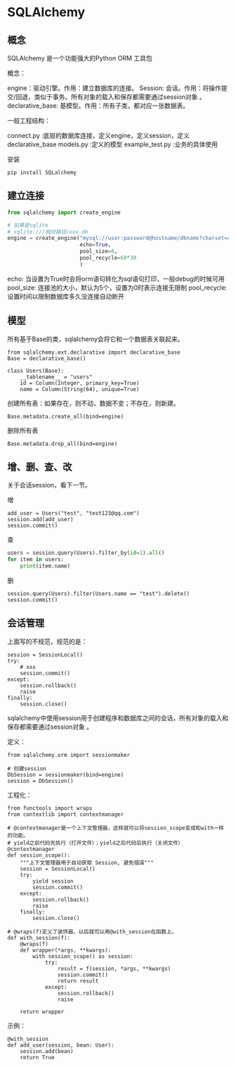# SQLAlchemy

## 概念

SQLAlchemy 是一个功能强大的Python ORM 工具包

概念：

engine：驱动引擎。作用：建立数据库的连接。
Session: 会话。作用：将操作提交/回退，类似于事务。所有对象的载入和保存都需要通过session对象 。
declarative_base: 基模型。作用：所有子类，都对应一张数据表。

一般工程结构：

connect.py :底层的数据库连接，定义engine，定义session，定义declarative_base
models.py :定义的模型
example_test.py :业务的具体使用

安装

```
pip install SQLalchemy
```



## 建立连接

```python
from sqlalchemy import create_engine

# 如果是sqlite
# sqlite:///相对路径/xxx.db
engine = create_engine("mysql://user:password@hostname/dbname?charset=utf8",
                       echo=True,
                       pool_size=8,
                       pool_recycle=60*30
                       )
```

echo: 当设置为True时会将orm语句转化为sql语句打印，一般debug的时候可用
pool_size: 连接池的大小，默认为5个，设置为0时表示连接无限制
pool_recycle: 设置时间以限制数据库多久没连接自动断开

## 模型

所有基于Base的类，sqlalchemy会将它和一个数据表关联起来。

```
from sqlalchemy.ext.declarative import declarative_base
Base = declarative_base()

class Users(Base):
    __tablename__ = "users"
    id = Column(Integer, primary_key=True)
    name = Column(String(64), unique=True)
```

创建所有表：如果存在，则不动，数据不变；不存在，则新建。

```
Base.metadata.create_all(bind=engine)
```

删除所有表

```
Base.metadata.drop_all(bind=engine)
```



## 增、删、查、改

关于会话session，看下一节。

增

```text
add_user = Users("test", "test123@qq.com")
session.add(add_user)
session.commit()
```

查

```python
users = session.query(Users).filter_by(id=1).all()
for item in users:
    print(item.name)
```

删

```
session.query(Users).filter(Users.name == "test").delete()
session.commit()
```



## 会话管理

上面写的不规范，规范的是：

```
session = SessionLocal()
try:
	# xxx
	session.commit()
except:
	session.rollback()
	raise
finally:
	session.close()
```



sqlalchemy中使用session用于创建程序和数据库之间的会话，所有对象的载入和保存都需要通过session对象 。

定义：

```text
from sqlalchemy.orm import sessionmaker

# 创建session
DbSession = sessionmaker(bind=engine)
session = DbSession()
```

工程化：

```
from functools import wraps
from contextlib import contextmanager

# @contextmanager是一个上下文管理器，这样就可以将session_scope变成和with一样的功能。
# yield之前代码先执行（打开文件）；yield之后代码后执行（关闭文件）
@contextmanager
def session_scope():
    """上下文管理器用于自动获取 Session, 避免错误"""
    session = SessionLocal()
    try:
        yield session
        session.commit()
    except:
        session.rollback()
        raise
    finally:
        session.close()

# @wraps(f)定义了装饰器，以后就可以用@with_session在函数上。
def with_session(f):
    @wraps(f)
    def wrapper(*args, **kwargs):
        with session_scope() as session:
            try:
                result = f(session, *args, **kwargs)
                session.commit()
                return result
            except:
                session.rollback()
                raise

    return wrapper
```

示例：

```
@with_session
def add_user(session, bean: User):
    session.add(bean)
    return True
```

